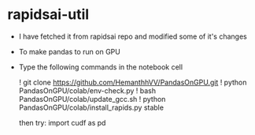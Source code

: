 # rapidsai-util

- I have fetched it from rapidsai repo and modified some of it's changes

- To make pandas to run on GPU
- Type the following commands in the notebook cell
  
  ! git clone https://github.com/HemanthhVV/PandasOnGPU.git
  ! python PandasOnGPU/colab/env-check.py
  ! bash PandasOnGPU/colab/update_gcc.sh
  ! python PandasOnGPU/colab/install_rapids.py stable

  then try:
  import cudf as pd
